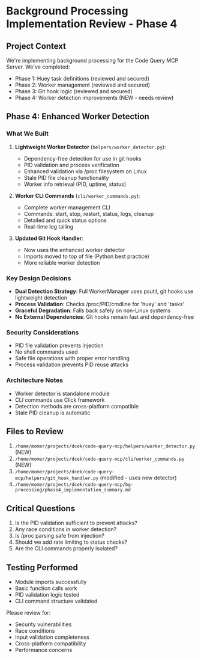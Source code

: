 # Background Processing Implementation Review - Phase 4

## Project Context
We're implementing background processing for the Code Query MCP Server. We've completed:
- Phase 1: Huey task definitions (reviewed and secured)
- Phase 2: Worker management (reviewed and secured)
- Phase 3: Git hook logic (reviewed and secured)
- Phase 4: Worker detection improvements (NEW - needs review)

## Phase 4: Enhanced Worker Detection

### What We Built
1. **Lightweight Worker Detector** (`helpers/worker_detector.py`):
   - Dependency-free detection for use in git hooks
   - PID validation and process verification
   - Enhanced validation via /proc filesystem on Linux
   - Stale PID file cleanup functionality
   - Worker info retrieval (PID, uptime, status)

2. **Worker CLI Commands** (`cli/worker_commands.py`):
   - Complete worker management CLI
   - Commands: start, stop, restart, status, logs, cleanup
   - Detailed and quick status options
   - Real-time log tailing

3. **Updated Git Hook Handler**:
   - Now uses the enhanced worker detector
   - Imports moved to top of file (Python best practice)
   - More reliable worker detection

### Key Design Decisions
- **Dual Detection Strategy**: Full WorkerManager uses psutil, git hooks use lightweight detection
- **Process Validation**: Checks /proc/PID/cmdline for 'huey' and 'tasks'
- **Graceful Degradation**: Falls back safely on non-Linux systems
- **No External Dependencies**: Git hooks remain fast and dependency-free

### Security Considerations
- PID file validation prevents injection
- No shell commands used
- Safe file operations with proper error handling
- Process validation prevents PID reuse attacks

### Architecture Notes
- Worker detector is standalone module
- CLI commands use Click framework
- Detection methods are cross-platform compatible
- Stale PID cleanup is automatic

## Files to Review
1. `/home/momer/projects/dcek/code-query-mcp/helpers/worker_detector.py` (NEW)
2. `/home/momer/projects/dcek/code-query-mcp/cli/worker_commands.py` (NEW)
3. `/home/momer/projects/dcek/code-query-mcp/helpers/git_hook_handler.py` (modified - uses new detector)
4. `/home/momer/projects/dcek/code-query-mcp/bg-processing/phase4_implementation_summary.md`

## Critical Questions
1. Is the PID validation sufficient to prevent attacks?
2. Any race conditions in worker detection?
3. Is /proc parsing safe from injection?
4. Should we add rate limiting to status checks?
5. Are the CLI commands properly isolated?

## Testing Performed
- Module imports successfully
- Basic function calls work
- PID validation logic tested
- CLI command structure validated

Please review for:
- Security vulnerabilities
- Race conditions
- Input validation completeness
- Cross-platform compatibility
- Performance concerns